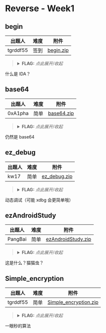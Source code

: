 # Reverse - Week1

## begin

| 出题人 | 难度 | 附件 |
|-----|-----|-----|
| tgrddf55 | 签到 | [begin.zip](https://github.com/project-newstar/newstar-ctf-2024/releases/download/attachment-week1/begin.zip) |

> <details><summary><strong>FLAG:</strong> <i>点此展开/收起</i></summary>
> <code>flag{Mak3_aN_3Ff0rt_tO_5eArcH_F0r_th3_f14g_C0Rpse}</code>
> </details>

什么是 IDA？

## base64

| 出题人 | 难度 | 附件 |
|-----|-----|-----|
| 0xA1pha | 简单 | [base64.zip](https://github.com/project-newstar/newstar-ctf-2024/releases/download/attachment-week1/base64.zip) |

> <details><summary><strong>FLAG:</strong> <i>点此展开/收起</i></summary>
> <code>flag{y0u_kn0w_base64_well}</code>
> </details>

仍然是 base64

## ez_debug

| 出题人 | 难度 | 附件 |
|-----|-----|-----|
| kw17 | 简单 | [ez_debug.zip](https://github.com/project-newstar/newstar-ctf-2024/releases/download/attachment-week1/ez_debug.zip) |

> <details><summary><strong>FLAG:</strong> <i>点此展开/收起</i></summary>
> <code>flag{y0u_ar3_g0od_@_Debu9}</code>
> </details>

动态调试（可能 xdbg 会更简单哦）

## ezAndroidStudy

| 出题人 | 难度 | 附件 |
|-----|-----|-----|
| PangBai | 简单 | [ezAndroidStudy.zip](https://github.com/project-newstar/newstar-ctf-2024/releases/download/attachment-week1/ezAndroidStudy.zip) |

> <details><summary><strong>FLAG:</strong> <i>点此展开/收起</i></summary>
> <code>flag{Y0u_@r4_900d_andr01d_r4V4rs4r}</code>
> </details>

这是什么？猫猫虫？

## Simple_encryption

| 出题人 | 难度 | 附件 |
|-----|-----|-----|
| tgrddf55 | 简单 | [Simple_encryption.zip](https://github.com/project-newstar/newstar-ctf-2024/releases/download/attachment-week1/Simple_encryption.zip) |

> <details><summary><strong>FLAG:</strong> <i>点此展开/收起</i></summary>
> <code>flag{IT_15_R3Al1y_V3Ry-51Mp1e}</code>
> </details>

一眼秒的算法
